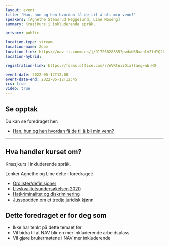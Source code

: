 ```yaml
---
layout: event
title: "Han, hun og hen hvordan få de til å bli min venn?"
speakers: [Agnethe Stensrud Heggelund, Line Moseng]
summary: Kræsjkurs i inkluderende språk.

privacy: public

location-type: stream
location-name: Zoom
location-link: https://nav-it.zoom.us/j/91726828835?pwd=N3NxanlvZldYQ2hnWE5OV1JZOGZYQT09
location-hybrid: 

registration-link: https://forms.office.com/r/eVRtniiQia?lang=nb-NO

event-date: 2022-05-12T12:00
event-date-end: 2022-05-12T12:45
ics: true
video: true
---
```

## Se opptak

Du kan se foredraget her:
- [Han, hun og hen hvordan få de til å bli min venn?](https://www.youtube.com/watch?v=Ya-qSreE_vs)
---
## Hva handler kurset om?
Kræsjkurs i inkluderende språk.

Lenker Agnethe og Line delte i foredraget:
- [Ordlister/definisjoner](https://bufdir.no/lhbt/LHBT_ordlista/)
- [Livskvalitetsundersøkelsen 2020](https://www.ssb.no/sosiale-forhold-og-kriminalitet/artikler-og-publikasjoner/1-av-3-skeive-lite-tilfreds-med-egen-psykisk-helse)
- [Hatkriminalitet og diskriminering](https://www.bufdir.no/Statistikk_og_analyse/lhbtiq/Hatkriminalitet_og_diskriminering/)
- [Jusspodden om et tredje juridisk kjønn](https://pod.space/erdetlov/95-hun-han-hen-et-tredje-juridiske-kjonn)

## Dette foredraget er for deg som
- Ikke har tenkt på dette temaet før
- Vil bidra til at NAV blir en mer inkluderende arbeidsplass
- Vil gjøre brukermøtene i NAV mer inkluderende
